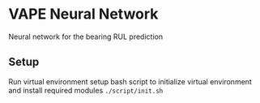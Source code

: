 # VAPE Neural Network
Neural network for the bearing RUL prediction

## Setup

Run virtual environment setup bash script to initialize virtual environment and install required modules `./script/init.sh`
